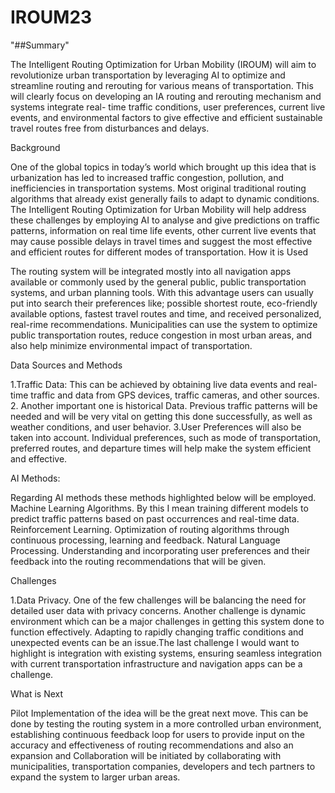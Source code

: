 # IROUM23
"##Summary"

The Intelligent Routing Optimization for Urban Mobility (IROUM) will aim to revolutionize urban transportation by leveraging AI to optimize and streamline routing and rerouting for various means of transportation. This will clearly focus on developing an IA routing and rerouting mechanism and systems integrate real- time traffic conditions, user preferences, current live events, and environmental factors to give effective and efficient sustainable travel routes free from disturbances and delays. 

Background

One of the global topics in today’s world which brought up this idea that is urbanization has led to increased traffic congestion, pollution, and inefficiencies in transportation systems. Most original traditional routing algorithms that already exist generally fails to adapt to dynamic conditions. The Intelligent Routing Optimization for Urban Mobility will help address these challenges by employing AI to analyse and give predictions on traffic patterns, information on real time life events, other current live events that may cause possible delays in travel times and suggest the most effective and efficient routes for different modes of transportation.
How it is Used

The routing system will be integrated mostly into all navigation apps available or commonly used by the general public, public transportation systems, and urban planning tools. With this advantage users can usually put into search their preferences like; possible shortest route, eco-friendly available options, fastest travel routes and time, and received personalized, real-rime recommendations. Municipalities can use the system to optimize public transportation routes, reduce congestion in most urban areas, and also help minimize environmental impact of transportation.

Data Sources and Methods

1.Traffic Data: This can be achieved by obtaining live data events and real-time traffic  and data from GPS devices, traffic cameras, and other sources.
2. Another important one is historical Data. Previous traffic patterns will be needed and will be very vital on getting this done successfully, as well as weather conditions, and user behavior.
3.User Preferences will also be taken into account. Individual preferences, such as mode of transportation, preferred routes, and departure times will help make the system efficient and effective.



AI Methods:

Regarding AI methods these methods highlighted below will be employed. 
Machine Learning Algorithms. By this I mean training different models to predict traffic patterns based on past occurrences and real-time data.
Reinforcement Learning. Optimization of routing algorithms through continuous processing, learning and feedback.
Natural Language Processing. Understanding and incorporating user preferences and their feedback into the routing recommendations that will be given.

Challenges

1.Data Privacy. One of the few challenges will be balancing the need for detailed user data with privacy concerns. Another challenge is dynamic environment which can be a major challenges in getting this system done to function effectively. Adapting to rapidly changing traffic conditions and unexpected events can be an issue.The last challenge I would want to highlight is integration with existing systems, ensuring seamless integration with current transportation infrastructure and navigation apps can be a challenge.

What is Next

Pilot Implementation of the idea will be the great next move. This can be done by testing the routing system in a more controlled urban environment, establishing continuous feedback loop for users to provide input on the accuracy and effectiveness of routing recommendations and also an expansion and Collaboration will be initiated by collaborating with municipalities, transportation companies, developers and tech partners to expand the system to larger urban areas.
 
